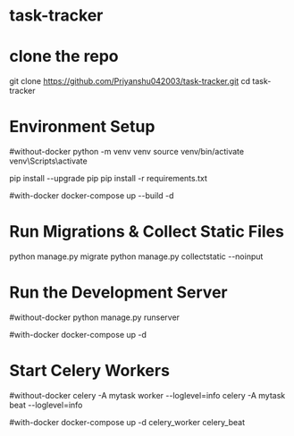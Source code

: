 # task-tracker

# clone the repo 
git clone https://github.com/Priyanshu042003/task-tracker.git
cd task-tracker

# Environment Setup
#without-docker
python -m venv venv 
source venv/bin/activate 
venv\Scripts\activate 

pip install --upgrade pip
pip install -r requirements.txt 

#with-docker
docker-compose up --build -d

# Run Migrations & Collect Static Files
python manage.py migrate
python manage.py collectstatic --noinput

# Run the Development Server
#without-docker
python manage.py runserver

#with-docker
docker-compose up -d

# Start Celery Workers
#without-docker
celery -A mytask worker --loglevel=info
celery -A mytask beat --loglevel=info

#with-docker
docker-compose up -d celery_worker celery_beat

